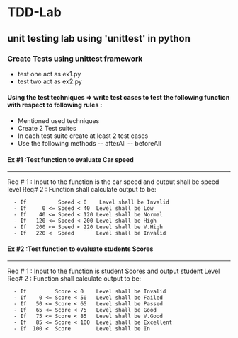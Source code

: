 # TDD-Lab
## unit testing lab using 'unittest' in python 

### Create Tests using unittest framework
- test one act as ex1.py
- test two act as ex2.py

#### Using the test techniques => write test cases to test the following function with respect to following rules :
- Mentioned used techniques 
- Create 2 Test suites 
- In each test suite create at least 2 test cases
- Use the following methods 
-- afterAll
-- beforeAll
#### Ex #1 :Test function to evaluate Car speed
--------------------------------------------
  Req # 1 : Input to the function is the car speed and output shall be speed level
  Req# 2 : Function shall calculate output to be:
  
      - If          Speed < 0    Level shall be Invalid 
      - If     0 <= Speed < 40  Level shall be Low
      - If    40 <= Speed < 120 Level shall be Normal
      - If   120 <= Speed < 200 Level shall be High
      - If   200 <= Speed < 220 Level shall be V.High 
      - If   220 <  Speed       Level shall be Invalid

#### Ex #2 :Test function to evaluate students Scores
--------------------------------------------------
  Req # 1 : Input to the function is student Scores and output student Level
  Req# 2 : Function shall calculate output to be:
  
      - If         Score < 0    Level shall be Invalid 
      - If    0 <= Score < 50   Level shall be Failed 
      - If   50 <= Score < 65   Level shall be Passed
      - If   65 <= Score < 75   Level shall be Good
      - If   75 <= Score < 85   Level shall be V.Good
      - If   85 <= Score < 100  Level shall be Excellent 
      - If  100 <  Score        Level shall be In
